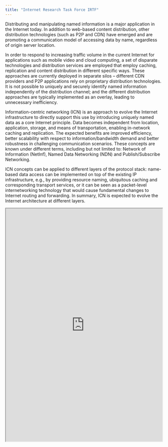 ```yaml
---
title: "Internet Research Task Force IRTF"
---
```


Distributing and manipulating named information is a major application in the Internet today. In addition to web-based content distribution, other distribution technologies (such as P2P and CDN) have emerged and are promoting a communication model of accessing data by name, regardless of origin server location.

In order to respond to increasing traffic volume in the current Internet for applications such as mobile video and cloud computing, a set of disparate technologies and distribution services are employed that employ caching, replication and content distribution in different specific ways. These approaches are currently deployed in separate silos – different CDN providers and P2P applications rely on proprietary distribution technologies. It is not possible to uniquely and securely identify named information independently of the distribution channel; and the different distribution approaches are typically implemented as an overlay, leading to unnecessary inefficiency.

Information-centric networking (ICN) is an approach to evolve the Internet infrastructure to directly support this use by introducing uniquely named data as a core Internet principle. Data becomes independent from location, application, storage, and means of transportation, enabling in-network caching and replication. The expected benefits are improved efficiency, better scalability with respect to information/bandwidth demand and better robustness in challenging communication scenarios. These concepts are known under different terms, including but not limited to: Network of Information (NetInf), Named Data Networking (NDN) and Publish/Subscribe Networking.

ICN concepts can be applied to different layers of the protocol stack: name-based data access can be implemented on top of the existing IP infrastructure, e.g., by providing resource naming, ubiquitous caching and corresponding transport services, or it can be seen as a packet-level internetworking technology that would cause fundamental changes to Internet routing and forwarding. In summary, ICN is expected to evolve the Internet architecture at different layers.

<iframe height="750" width="100%" src="https://ewelton.github.io/ktest/wiki.html#Internet%20Research%20Task%20Force%20IRTF"></iframe>
